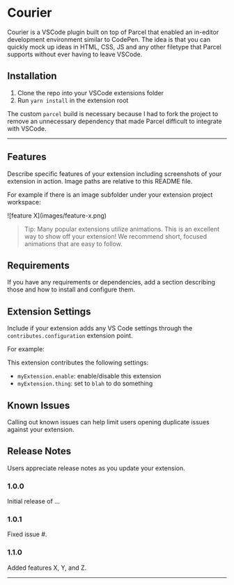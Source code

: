 # Courier

Courier is a VSCode plugin built on top of Parcel that enabled an in-editor development environment similar to CodePen. The idea is that you can quickly mock up ideas in HTML, CSS, JS and any other filetype that Parcel supports without ever having to leave VSCode.

## Installation

1.  Clone the repo into your VSCode extensions folder
2.  Run `yarn install` in the extension root

The custom `parcel` build is necessary because I had to fork the project to remove an unnecessary dependency that made Parcel difficult to integrate with VSCode.

---

## Features

Describe specific features of your extension including screenshots of your extension in action. Image paths are relative to this README file.

For example if there is an image subfolder under your extension project workspace:

\!\[feature X\]\(images/feature-x.png\)

> Tip: Many popular extensions utilize animations. This is an excellent way to show off your extension! We recommend short, focused animations that are easy to follow.

## Requirements

If you have any requirements or dependencies, add a section describing those and how to install and configure them.

## Extension Settings

Include if your extension adds any VS Code settings through the `contributes.configuration` extension point.

For example:

This extension contributes the following settings:

- `myExtension.enable`: enable/disable this extension
- `myExtension.thing`: set to `blah` to do something

## Known Issues

Calling out known issues can help limit users opening duplicate issues against your extension.

## Release Notes

Users appreciate release notes as you update your extension.

### 1.0.0

Initial release of ...

### 1.0.1

Fixed issue #.

### 1.1.0

Added features X, Y, and Z.

---
